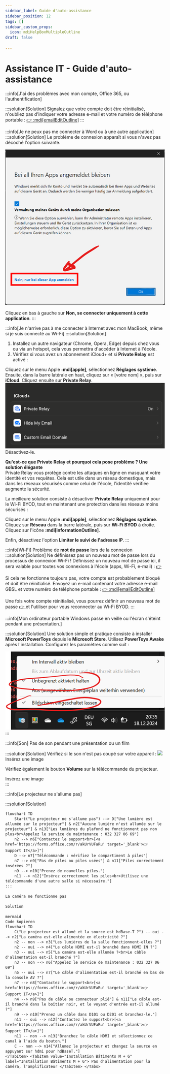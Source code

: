 ```yaml
---
sidebar_label: Guide d'auto-assistance
sidebar_position: 12
tags: []
sidebar_custom_props:
  icon: mdiHelpBoxMultipleOutline
draft: false

---
```


# Assistance IT - Guide d'auto-assistance

<Tabs>
  <TabItem value="Mon appareil" label="Mon appareil">
:::info[J'ai des problèmes avec mon compte, Office 365, ou l'authentification]

:::solution[Solution]
Signalez que votre compte doit être réinitialisé, n'oubliez pas d'indiquer votre adresse e-mail et votre numéro de téléphone portable : [👉 :mdi[emailEditOutline]](mailto:soarhe.jahany@bernedu.ch?subject=Réinitialisation%20du%20compte%20élève&body=Bonjour%20M.%20Jahany%2C%0A%0AMerci%20de%20réinitialiser%20mon%20compte%20:%0A%0A%40edu.gbsl.ch%0A%0ATel.%2007%0A%0AMerci%20d'avance%20et%20cordialement)
:::

:::info[Je ne peux pas me connecter à Word ou à une autre application]
:::solution[Solution]
Le problème de connexion apparaît si vous n'avez pas décoché l'option suivante.

![--width=350px](./login-screen-o365.png)

Cliquez en bas à gauche sur __Non, se connecter uniquement à cette application__.
:::

:::info[Je n'arrive pas à me connecter à Internet avec mon MacBook, même si je suis connecté au Wi-Fi]
:::solution[Solution]
1. Installez un autre navigateur (Chrome, Opera, Edge) depuis chez vous ou via un hotspot, cela vous permettra d'accéder à Internet à l'école.
2. Vérifiez si vous avez un abonnement iCloud+ et si __Private Relay__ est activé :

Cliquez sur le menu Apple __:mdi[apple]__, sélectionnez __Réglages système__. Ensuite, dans la barre latérale en haut, cliquez sur « [votre nom] », puis sur __iCloud__. Cliquez ensuite sur __Private Relay__.  
![](macprivaterelay.png)  
Désactivez-le.

**Qu'est-ce que Private Relay et pourquoi cela pose problème ? Une solution élégante**  
Private Relay vous protège contre les attaques en ligne en masquant votre identité et vos requêtes. Cela est utile dans un réseau domestique, mais dans les réseaux sécurisés comme celui de l'école, l'identité vérifiée augmente la sécurité.

La meilleure solution consiste à désactiver __Private Relay__ uniquement pour le Wi-Fi BYOD, tout en maintenant une protection dans les réseaux moins sécurisés :

Cliquez sur le menu Apple __:mdi[apple]__, sélectionnez __Réglages système__. Cliquez sur __Réseau__ dans la barre latérale, puis sur __Wi-Fi BYOD__ à droite. Cliquez sur l'icône __:mdi[informationOutline]__.  

Enfin, désactivez l'option __Limiter le suivi de l'adresse IP__.
:::

:::info[Wi-Fi]
Problème de **mot de passe** lors de la connexion
:::solution[Solution]
Ne définissez pas un nouveau mot de passe lors du processus de connexion Wi-Fi ! Définissez un nouveau mot de passe ici, il sera valable pour toutes vos connexions à l'école (apps, Wi-Fi, e-mail) : [👉 ](https://password.edubern.ch/)

Si cela ne fonctionne toujours pas, votre compte est probablement bloqué et doit être réinitialisé. Envoyez un e-mail contenant votre adresse e-mail GBSL et votre numéro de téléphone portable : [👉 :mdi[emailEditOutline]](mailto:soarhe.jahany@bernedu.ch?subject=Réinitialisation%20du%20compte%20élève&body=Bonjour%20M.%20Jahany%2C%0A%0AMerci%20de%20réinitialiser%20mon%20compte%20:%0A%0A%40edu.gbsl.ch%0A%0ATel.%2007%0A%0AMerci%20d'avance%20et%20cordialement)

Une fois votre compte réinitialisé, vous pourrez définir un nouveau mot de passe [👉 ](https://password.edubern.ch/) et l'utiliser pour vous reconnecter au Wi-Fi BYOD.
:::

:::info[Mon ordinateur portable Windows passe en veille ou l'écran s'éteint pendant une présentation.]

:::solution[Solution]
Une solution simple et pratique consiste à installer __Microsoft PowerToys__ depuis le __Microsoft Store__. Utilisez __PowerToys Awake__ après l'installation. Configurez les paramètres comme suit :

![](PowerToysAwake.png)
:::

</TabItem>
  <TabItem value="Installation Bâtiment D" label="Installation Bâtiment D">
:::info[Son]
Pas de son pendant une présentation ou un film

:::solution[Solution]
Vérifiez si le son n'est pas coupé sur votre appareil :
![](lautstärke.png)  
Insérez une image

Vérifiez également le bouton __Volume__ sur la télécommande du projecteur.  

Insérez une image  
:::

:::info[Le projecteur ne s'allume pas]

:::solution[Solution]
```mermaid
flowchart TD
    Start("Le projecteur ne s'allume pas") --> D["Une lumière est allumée sur le projecteur"] & n2["Aucune lumière n'est allumée sur le projecteur"] & n13["Les lumières du plafond ne fonctionnent pas non plus<br>Appelez le service de maintenance : 032 327 06 69"]
    n2 --> n6["Contactez le support<br>[<a href='https://forms.office.com/r/akUrVUFaRu' target='_blank'>👉 Support IT</a>]"]
    D --> n7["Télécommande : vérifiez le compartiment à piles"]
    n7 --> n9["Pas de piles ou piles usées"] & n11["Piles correctement insérées ?"]
    n9 --> n10["Prenez de nouvelles piles."]
    n11 --> n12["Insérez correctement les piles<br>Utilisez une télécommande d'une autre salle si nécessaire."]
:::

La caméra ne fonctionne pas

Solution

mermaid
Code kopieren
flowchart TD
    C("Le projecteur est allumé et la source est hdBase-T ?") -- oui --> n2["La caméra est-elle alimentée en électricité ?"]
    n2 -- non --> n3["Les lumières de la salle fonctionnent-elles ?"]
    n2 -- oui --> n4["Le câble HDMI est-il branché dans HDMI IN ?"]
    n3 -- oui --> n5["La caméra est-elle allumée ?<br>Le câble d'alimentation est-il branché ?"]
    n3 -- non --> n6["Appelez le service de maintenance : 032 327 06 69"]
    n5 -- oui --> n7["Le câble d'alimentation est-il branché en bas de la console AV ?"]
    n7 --> n8["Contactez le support<br>[<a href='https://forms.office.com/r/akUrVUFaRu' target='_blank'>👉 Support IT</a>]"]
    n4 --> n9["Pas de câble ou connecteur plié"] & n11["Le câble est-il branché dans le boîtier noir, et le voyant d'entrée est-il allumé ?"]
    n9 --> n10["Prenez un câble dans D101 ou D201 et branchez-le."]
    n11 -- oui --> n12["Contactez le support<br>[<a href='https://forms.office.com/r/akUrVUFaRu' target='_blank'>👉 Support IT</a>]"]
    n11 -- non --> n13["Branchez le câble HDMI et sélectionnez ce canal à l'aide du bouton."]
    C -- non --> n14["Allumez le projecteur et changez la source en appuyant sur hdmi pour hdBaseT."]
</TabItem> <TabItem value="Installation Bâtiments M + G" label="Installation Bâtiments M + G"> Pas d'alimentation pour la caméra, l'amplificateur </TabItem> </Tabs>


